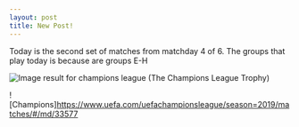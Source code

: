 ```yaml
---
layout: post
title: New Post!
---
```


Today is the second set of matches from matchday 4 of 6. The groups that play today is because are groups E-H 

<img src="https://c1.staticflickr.com/8/7061/6896933019_c904df261b_b.jpg" alt="Image result for champions league"/>
(The Champions League Trophy)

![Champions]https://www.uefa.com/uefachampionsleague/season=2019/matches/#/md/33577
